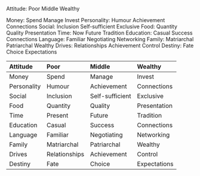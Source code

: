 Attitude: Poor Middle Wealthy

Money: Spend Manage Invest
Personality: Humour Achievement Connections
Social: Inclusion Self-sufficient Exclusive
Food: Quantity Quality Presentation
Time: Now Future Tradition
Education: Casual Success Connections
Language: Familiar Negotiating Networking
Family: Matriarchal Patriarchal Wealthy
Drives: Relationships Achievement Control
Destiny: Fate Choice Expectations

| Attitude | Poor | Middle | Wealthy |
|:--|:--|:--|:--|
| Money | Spend | Manage | Invest |
| Personality | Humour | Achievement | Connections |
| Social | Inclusion | Self-sufficient | Exclusive |
| Food | Quantity | Quality | Presentation |
| Time | Present | Future | Tradition |
| Education | Casual | Success | Connections |
| Language | Familiar | Negotiating | Networking |
| Family | Matriarchal | Patriarchal | Wealthy |
| Drives | Relationships | Achievement | Control |
| Destiny | Fate | Choice | Expectations |

